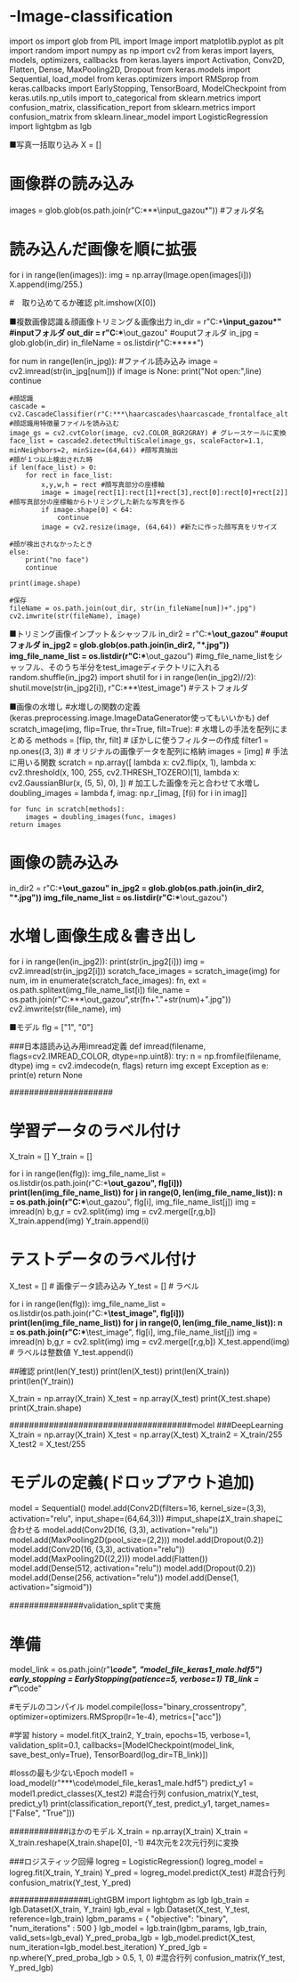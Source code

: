 # -Image-classification

import os
import glob
from PIL import Image
import matplotlib.pyplot as plt
import random
import numpy as np
import cv2
from keras import layers, models, optimizers, callbacks
from keras.layers import Activation, Conv2D, Flatten, Dense, MaxPooling2D, Dropout
from keras.models import Sequential, load_model
from keras.optimizers import RMSprop
from keras.callbacks import EarlyStopping, TensorBoard, ModelCheckpoint
from keras.utils.np_utils import to_categorical
from sklearn.metrics import confusion_matrix, classification_report
from sklearn.metrics import confusion_matrix
from sklearn.linear_model import LogisticRegression
import lightgbm as lgb

■写真一括取り込み
X = []
# 画像群の読み込み
images = glob.glob(os.path.join(r"C:\***\input_gazou\*")) #フォルダ名
# 読み込んだ画像を順に拡張
for i in range(len(images)):
    img = np.array(Image.open(images[i]))
    X.append(img/255.)

#　取り込めてるか確認
plt.imshow(X[0])

■複数画像認識＆顔画像トリミング＆画像出力
in_dir = r"C:\***\input_gazou\*" #inputフォルダ
out_dir = r"C:\***\out_gazou" #ouputフォルダ
in_jpg = glob.glob(in_dir)
in_fileName = os.listdir(r"C:*****")

for num in range(len(in_jpg)):
    #ファイル読み込み
    image = cv2.imread(str(in_jpg[num]))
    if image is None:
        print("Not open:",line)
        continue
        
    #顔認識
    cascade = cv2.CascadeClassifier(r"C:***\haarcascades\haarcascade_frontalface_alt.xml") #顔認識用特徴量ファイルを読み込む
    image_gs = cv2.cvtColor(image, cv2.COLOR_BGR2GRAY) # グレースケールに変換
    face_list = cascade2.detectMultiScale(image_gs, scaleFactor=1.1, minNeighbors=2, minSize=(64,64)) #顔写真抽出
    #顔が１つ以上検出された時
    if len(face_list) > 0:
        for rect in face_list:
            x,y,w,h = rect #顔写真部分の座標軸
            image = image[rect[1]:rect[1]+rect[3],rect[0]:rect[0]+rect[2]] #顔写真部分の座標軸からトリミングした新たな写真を作る
            if image.shape[0] < 64:
                continue
            image = cv2.resize(image, (64,64)) #新たに作った顔写真をリサイズ
            
    #顔が検出されなかったとき
    else:
        print("no face")
        continue
    
    print(image.shape)
    
    #保存
    fileName = os.path.join(out_dir, str(in_fileName[num])+".jpg")
    cv2.imwrite(str(fileName), image)

■トリミング画像インプット＆シャッフル
in_dir2 = r"C:\***\out_gazou" #ouputフォルダ
in_jpg2 = glob.glob(os.path.join(in_dir2, "*.jpg"))
img_file_name_list = os.listdir(r"C:\***\out_gazou")
#img_file_name_listをシャッフル、そのうち半分をtest_imageディテクトリに入れる
random.shuffle(in_jpg2)
import shutil
for i in range(len(in_jpg2)//2):
    shutil.move(str(in_jpg2[i]), r"C:\***\test_image") #テストフォルダ
    
■画像の水増し
#水増しの関数の定義(keras.preprocessing.image.ImageDataGenerator使ってもいいかも)
def scratch_image(img, flip=True, thr=True, filt=True):
    # 水増しの手法を配列にまとめる
    methods = [flip, thr, filt]
    # ぼかしに使うフィルターの作成
    filter1 = np.ones((3, 3))
    # オリジナルの画像データを配列に格納
    images = [img]
    # 手法に用いる関数
    scratch = np.array([
        lambda x: cv2.flip(x, 1),
        lambda x: cv2.threshold(x, 100, 255, cv2.THRESH_TOZERO)[1],
        lambda x: cv2.GaussianBlur(x, (5, 5), 0),
    ])
    # 加工した画像を元と合わせて水増し
    doubling_images = lambda f, imag: np.r_[imag, [f(i) for i in imag]]
    
    for func in scratch[methods]:
        images = doubling_images(func, images)
    return images


# 画像の読み込み
in_dir2 = r"C:\***\out_gazou"
in_jpg2 = glob.glob(os.path.join(in_dir2, "*.jpg"))
img_file_name_list = os.listdir(r"C:\***\out_gazou")

# 水増し画像生成＆書き出し
for i in range(len(in_jpg2)):
    print(str(in_jpg2[i]))
    img = cv2.imread(str(in_jpg2[i]))
    scratch_face_images = scratch_image(img)
    for num, im in enumerate(scratch_face_images):
        fn, ext = os.path.splitext(img_file_name_list[i])
        file_name = os.path.join(r"C:\***\out_gazou",str(fn+"."+str(num)+".jpg"))
        cv2.imwrite(str(file_name), im)

■モデル
flg = ["1", "0"]

###日本語読み込み用imread定義
def imread(filename, flags=cv2.IMREAD_COLOR, dtype=np.uint8):
    try:
        n = np.fromfile(filename, dtype)
        img = cv2.imdecode(n, flags)
        return img
    except Exception as e:
        print(e)
        return None


#####################
# 学習データのラベル付け
X_train = []
Y_train = []

for i in range(len(flg)):
    img_file_name_list = os.listdir(os.path.join(r"C:\***\out_gazou", flg[i]))
    print(len(img_file_name_list))
    for j in range(0, len(img_file_name_list)):
        n = os.path.join(r"C:\***\out_gazou", flg[i], img_file_name_list[j])
        img = imread(n)
        b,g,r = cv2.split(img)
        img = cv2.merge([r,g,b])
        X_train.append(img)
        Y_train.append(i)

# テストデータのラベル付け
X_test = [] # 画像データ読み込み
Y_test = [] # ラベル

for i in range(len(flg)):
    img_file_name_list = os.listdir(os.path.join(r"C:\***\test_image", flg[i]))
    print(len(img_file_name_list))
    for j in range(0, len(img_file_name_list)):
        n = os.path.join(r"C:\***\test_image", flg[i], img_file_name_list[j])
        img = imread(n)
        b,g,r = cv2.split(img)
        img = cv2.merge([r,g,b])
        X_test.append(img)
        # ラベルは整数値
        Y_test.append(i)

##確認
print(len(Y_test))
print(len(X_test))
print(len(X_train))
print(len(Y_train))

X_train = np.array(X_train)
X_test = np.array(X_test)
print(X_test.shape)
print(X_train.shape)


#####################################model
###DeepLearning
X_train = np.array(X_train)
X_test = np.array(X_test)
X_train2 = X_train/255
X_test2 = X_test/255

# モデルの定義(ドロップアウト追加)
model = Sequential()
model.add(Conv2D(filters=16, kernel_size=(3,3), activation="relu", input_shape=(64,64,3))) #imput_shapeはX_train.shapeに合わせる
model.add(Conv2D(16, (3,3), activation="relu"))
model.add(MaxPooling2D(pool_size=(2,2)))
model.add(Dropout(0.2))
model.add(Conv2D(16, (3,3), activation="relu"))
model.add(MaxPooling2D((2,2)))
model.add(Flatten())
model.add(Dense(512, activation="relu"))
model.add(Dropout(0.2))
model.add(Dense(256, activation="relu"))
model.add(Dense(1, activation="sigmoid"))


###############validation_splitで実施
# 準備
model_link = os.path.join(r"***\code", "model_file_keras1_male.hdf5")
early_stopping = EarlyStopping(patience=5, verbose=1)
TB_link = r"***\code"

#モデルのコンパイル
model.compile(loss="binary_crossentropy", optimizer=optimizers.RMSprop(lr=1e-4), metrics=["acc"])

#学習
history = model.fit(X_train2, Y_train, epochs=15, verbose=1, validation_split=0.1, 
                          callbacks=[ModelCheckpoint(model_link, save_best_only=True), TensorBoard(log_dir=TB_link)])

#lossの最も少ないEpoch
model1 = load_model(r"***\code\model_file_keras1_male.hdf5")
predict_y1 = model1.predict_classes(X_test2)
#混合行列
confusion_matrix(Y_test, predict_y1)
print(classification_report(Y_test, predict_y1, target_names=["False", "True"]))


############ほかのモデル
X_train = np.array(X_train)
X_train = X_train.reshape(X_train.shape[0], -1) #4次元を2次元行列に変換


###ロジスティック回帰
logreg = LogisticRegression()
logreg_model = logreg.fit(X_train, Y_train)
Y_pred = logreg_model.predict(X_test)
#混合行列
confusion_matrix(Y_test, Y_pred)

################LightGBM
import lightgbm as lgb
lgb_train = lgb.Dataset(X_train, Y_train)
lgb_eval = lgb.Dataset(X_test, Y_test, reference=lgb_train)
lgbm_params = {
    "objective": "binary",
    "num_iterations" : 500
}
lgb_model = lgb.train(lgbm_params, lgb_train, valid_sets=lgb_eval)
Y_pred_proba_lgb = lgb_model.predict(X_test, num_iteration=lgb_model.best_iteration)
Y_pred_lgb = np.where(Y_pred_proba_lgb > 0.5, 1, 0)
#混合行列
confusion_matrix(Y_test, Y_pred_lgb)

